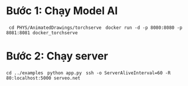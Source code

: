 # Bước 1: Chạy Model AI
``` cd PHYS/AnimatedDrawings/torchserve```
``` docker run -d -p 8080:8080 -p 8081:8081 docker_torchserve```

# Bước 2: Chạy server 
```cd ../examples```
``` python app.py```
``` ssh -o ServerAliveInterval=60 -R 80:localhost:5000 serveo.net```
